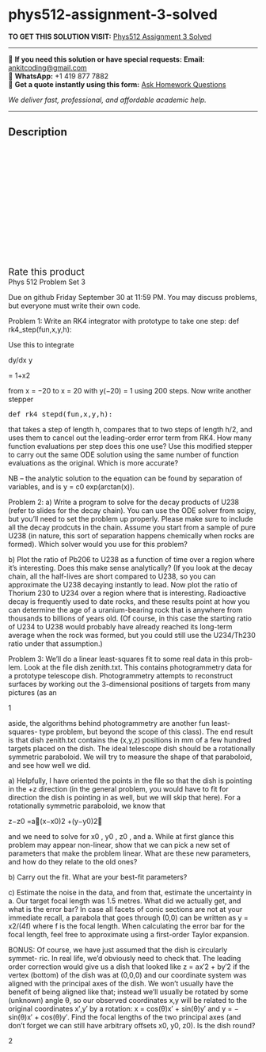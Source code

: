 # phys512-assignment-3-solved
**TO GET THIS SOLUTION VISIT:** [Phys512 Assignment 3 Solved](https://www.ankitcodinghub.com/product/phys512-assignment-3-solved/)


---

📩 **If you need this solution or have special requests:** **Email:** ankitcoding@gmail.com  
📱 **WhatsApp:** +1 419 877 7882  
📄 **Get a quote instantly using this form:** [Ask Homework Questions](https://www.ankitcodinghub.com/services/ask-homework-questions/)

*We deliver fast, professional, and affordable academic help.*

---

<h2>Description</h2>



<div class="kk-star-ratings kksr-auto kksr-align-center kksr-valign-top" data-payload="{&quot;align&quot;:&quot;center&quot;,&quot;id&quot;:&quot;101383&quot;,&quot;slug&quot;:&quot;default&quot;,&quot;valign&quot;:&quot;top&quot;,&quot;ignore&quot;:&quot;&quot;,&quot;reference&quot;:&quot;auto&quot;,&quot;class&quot;:&quot;&quot;,&quot;count&quot;:&quot;0&quot;,&quot;legendonly&quot;:&quot;&quot;,&quot;readonly&quot;:&quot;&quot;,&quot;score&quot;:&quot;0&quot;,&quot;starsonly&quot;:&quot;&quot;,&quot;best&quot;:&quot;5&quot;,&quot;gap&quot;:&quot;4&quot;,&quot;greet&quot;:&quot;Rate this product&quot;,&quot;legend&quot;:&quot;0\/5 - (0 votes)&quot;,&quot;size&quot;:&quot;24&quot;,&quot;title&quot;:&quot;Phys512 Assignment 3 Solved&quot;,&quot;width&quot;:&quot;0&quot;,&quot;_legend&quot;:&quot;{score}\/{best} - ({count} {votes})&quot;,&quot;font_factor&quot;:&quot;1.25&quot;}">

<div class="kksr-stars">

<div class="kksr-stars-inactive">
            <div class="kksr-star" data-star="1" style="padding-right: 4px">


<div class="kksr-icon" style="width: 24px; height: 24px;"></div>
        </div>
            <div class="kksr-star" data-star="2" style="padding-right: 4px">


<div class="kksr-icon" style="width: 24px; height: 24px;"></div>
        </div>
            <div class="kksr-star" data-star="3" style="padding-right: 4px">


<div class="kksr-icon" style="width: 24px; height: 24px;"></div>
        </div>
            <div class="kksr-star" data-star="4" style="padding-right: 4px">


<div class="kksr-icon" style="width: 24px; height: 24px;"></div>
        </div>
            <div class="kksr-star" data-star="5" style="padding-right: 4px">


<div class="kksr-icon" style="width: 24px; height: 24px;"></div>
        </div>
    </div>

<div class="kksr-stars-active" style="width: 0px;">
            <div class="kksr-star" style="padding-right: 4px">


<div class="kksr-icon" style="width: 24px; height: 24px;"></div>
        </div>
            <div class="kksr-star" style="padding-right: 4px">


<div class="kksr-icon" style="width: 24px; height: 24px;"></div>
        </div>
            <div class="kksr-star" style="padding-right: 4px">


<div class="kksr-icon" style="width: 24px; height: 24px;"></div>
        </div>
            <div class="kksr-star" style="padding-right: 4px">


<div class="kksr-icon" style="width: 24px; height: 24px;"></div>
        </div>
            <div class="kksr-star" style="padding-right: 4px">


<div class="kksr-icon" style="width: 24px; height: 24px;"></div>
        </div>
    </div>
</div>


<div class="kksr-legend" style="font-size: 19.2px;">
            <span class="kksr-muted">Rate this product</span>
    </div>
    </div>
<div class="page" title="Page 1">
<div class="layoutArea">
<div class="column">
Phys 512 Problem Set 3

Due on github Friday September 30 at 11:59 PM. You may discuss problems, but everyone must write their own code.

Problem 1: Write an RK4 integrator with prototype to take one step: def rk4_step(fun,x,y,h):

Use this to integrate

dy/dx y

= 1+x2

from x = −20 to x = 20 with y(−20) = 1 using 200 steps. Now write another stepper

<pre>def rk4_stepd(fun,x,y,h):
</pre>
that takes a step of length h, compares that to two steps of length h/2, and uses them to cancel out the leading-order error term from RK4. How many function evaluations per step does this one use? Use this modified stepper to carry out the same ODE solution using the same number of function evaluations as the original. Which is more accurate?

NB – the analytic solution to the equation can be found by separation of variables, and is y = c0 exp(arctan(x)).

Problem 2: a) Write a program to solve for the decay products of U238 (refer to slides for the decay chain). You can use the ODE solver from scipy, but you’ll need to set the problem up properly. Please make sure to include all the decay prodcuts in the chain. Assume you start from a sample of pure U238 (in nature, this sort of separation happens chemically when rocks are formed). Which solver would you use for this problem?

b) Plot the ratio of Pb206 to U238 as a function of time over a region where it’s interesting. Does this make sense analytically? (If you look at the decay chain, all the half-lives are short compared to U238, so you can approximate the U238 decaying instantly to lead. Now plot the ratio of Thorium 230 to U234 over a region where that is interesting. Radioactive decay is frequently used to date rocks, and these results point at how you can determine the age of a uranium-bearing rock that is anywhere from thousands to billions of years old. (Of course, in this case the starting ratio of U234 to U238 would probably have already reached its long-term average when the rock was formed, but you could still use the U234/Th230 ratio under that assumption.)

Problem 3: We’ll do a linear least-squares fit to some real data in this prob- lem. Look at the file dish zenith.txt. This contains photogrammetry data for a prototype telescope dish. Photogrammetry attempts to reconstruct surfaces by working out the 3-dimensional positions of targets from many pictures (as an

1

</div>
</div>
</div>
<div class="page" title="Page 2">
<div class="layoutArea">
<div class="column">
aside, the algorithms behind photogrammetry are another fun least-squares- type problem, but beyond the scope of this class). The end result is that dish zenith.txt contains the (x,y,z) positions in mm of a few hundred targets placed on the dish. The ideal telescope dish should be a rotationally symmetric paraboloid. We will try to measure the shape of that paraboloid, and see how well we did.

a) Helpfully, I have oriented the points in the file so that the dish is pointing in the +z direction (in the general problem, you would have to fit for direction the dish is pointing in as well, but we will skip that here). For a rotationally symmetric paraboloid, we know that

z−z0 =a􏰀(x−x0)2 +(y−y0)2􏰁

and we need to solve for x0 , y0 , z0 , and a. While at first glance this problem may appear non-linear, show that we can pick a new set of parameters that make the problem linear. What are these new parameters, and how do they relate to the old ones?

b) Carry out the fit. What are your best-fit parameters?

c) Estimate the noise in the data, and from that, estimate the uncertainty in a. Our target focal length was 1.5 metres. What did we actually get, and what is the error bar? In case all facets of conic sections are not at your immediate recall, a parabola that goes through (0,0) can be written as y = x2/(4f) where f is the focal length. When calculating the error bar for the focal length, feel free to approximate using a first-order Taylor expansion.

BONUS: Of course, we have just assumed that the dish is circularly symmet- ric. In real life, we’d obviously need to check that. The leading order correction would give us a dish that looked like z = ax′2 + by′2 if the vertex (bottom) of the dish was at (0,0,0) and our coordinate system was aligned with the principal axes of the dish. We won’t usually have the benefit of being aligned like that; instead we’ll usually be rotated by some (unknown) angle θ, so our observed coordinates x,y will be related to the original coordinates x′,y′ by a rotation: x = cos(θ)x′ + sin(θ)y′ and y = − sin(θ)x′ + cos(θ)y′. Find the focal lengths of the two principal axes (and don’t forget we can still have arbitrary offsets x0, y0, z0). Is the dish round?

</div>
</div>
<div class="layoutArea">
<div class="column">
2

</div>
</div>
</div>
